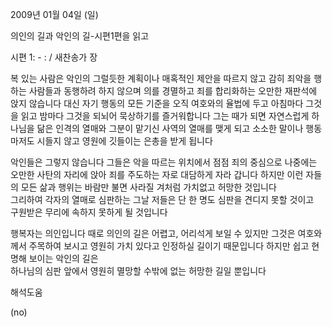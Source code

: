 2009년 01월 04일 (일)

의인의 길과 악인의 길-시편1편을 읽고



시편 1: - : / 새찬송가  장


복 있는 사람은 
악인의 그럴듯한 계획이나 매혹적인 제안을 따르지 않고
감히 죄악을 행하는 사람들과 동행하려 하지 않으며
의를 경멸하고 죄를 합리화하는 오만한 재판석에 앉지 않습니다
대신 자기 행동의 모든 기준을 오직 여호와의 율법에 두고 
아침마다 그것을 읽고 밤마다 그것을 되뇌어 묵상하기를 즐거워합니다
그는 때가 되면 자연스럽게 하나님을 닮은 인격의 열매와 
그분이 맡기신 사역의 열매를 맺게 되고 
소소한 말이나 행동마저도 시들지 않고 영원에 깃들이는 은총을 받게 됩니다

악인들은 그렇지 않습니다
그들은 악을 따르는 위치에서 점점 죄의 중심으로 
나중에는 오만한 사탄의 자리에 앉아 죄를 주도하는 자로 대담하게 자라 갑니다
하지만 이런 자들의 모든 삶과 행위는 
바람만 불면 사라질 겨처럼 가치없고 허망한 것입니다     
그리하여 각자의 열매로 심판하는 그날 
저들은 단 한 명도 심판을 견디지 못할 것이고  
구원받은 무리에 속하지 못하게 될 것입니다

행복자는 의인입니다
때로 의인의 길은 어렵고, 어리석게 보일 수 있지만 
그것은 여호와께서 주목하여 보시고
영원히 가치 있다고 인정하실 길이기 때문입니다 
하지만 쉽고 현명해 보이는 악인의 길은  
하나님의 심판 앞에서 영원히 멸망할 수밖에 없는 허망한 길일 뿐입니다

해석도움





(no)